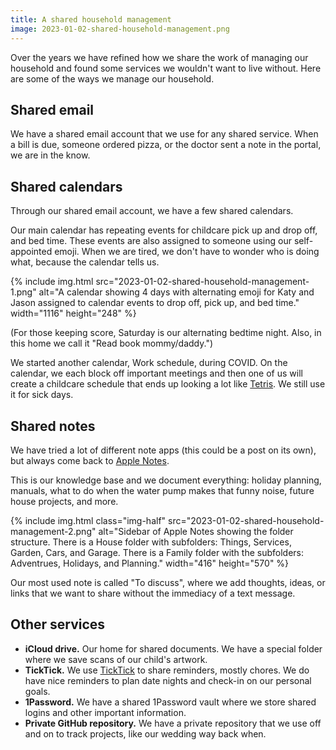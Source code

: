 ```yaml
---
title: A shared household management
image: 2023-01-02-shared-household-management.png
---
```


Over the years we have refined how we share the work of managing our household and found some services we wouldn't want to live without. Here are some of the ways we manage our household.

## Shared email

We have a shared email account that we use for any shared service. When a bill is due, someone ordered pizza, or the doctor sent a note in the portal, we are in the know.

## Shared calendars

Through our shared email account, we have a few shared calendars.

Our main calendar has repeating events for childcare pick up and drop off, and bed time. These events are also assigned to someone using our self-appointed emoji. When we are tired, we don't have to wonder who is doing what, because the calendar tells us.

<div class="photos">
{% include img.html src="2023-01-02-shared-household-management-1.png" alt="A calendar showing 4 days with alternating emoji for Katy and Jason assigned to calendar events to drop off, pick up, and bed time." width="1116" height="248" %}
</div>

(For those keeping score, Saturday is our alternating bedtime night. Also, in this home we call it "Read book mommy/daddy.")

We started another calendar, Work schedule, during COVID. On the calendar, we each block off important meetings and then one of us will create a childcare schedule that ends up looking a lot like [Tetris](https://en.wikipedia.org/wiki/Tetris). We still use it for sick days.

## Shared notes

We have tried a lot of different note apps (this could be a post on its own), but always come back to [Apple Notes](https://www.icloud.com/notes).

This is our knowledge base and we document everything: holiday planning, manuals, what to do when the water pump makes that funny noise, future house projects, and more.

<div class="photos">
{% include img.html class="img-half" src="2023-01-02-shared-household-management-2.png" alt="Sidebar of Apple Notes showing the folder structure. There is a House folder with subfolders: Things, Services, Garden, Cars, and Garage. There is a Family folder with the subfolders: Adventrues, Holidays, and Planning." width="416" height="570" %}
</div>

Our most used note is called "To discuss", where we add thoughts, ideas, or links that we want to share without the immediacy of a text message.

## Other services

- **iCloud drive.** Our home for shared documents. We have a special folder where we save scans of our child's artwork.
- **TickTick.** We use [TickTick](https://ticktick.com/) to share reminders, mostly chores. We do have nice reminders to plan date nights and check-in on our personal goals.
- **1Password.** We have a shared 1Password vault where we store shared logins and other important information.
- **Private GitHub repository.** We have a private repository that we use off and on to track projects, like our wedding way back when.

